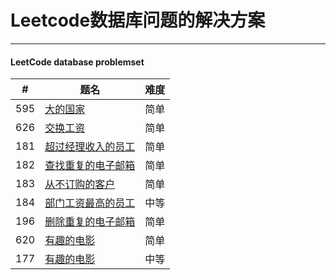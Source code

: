 <h1>Leetcode数据库问题的解决方案</h1>
<hr>
<h4> LeetCode  database problemset</h4>


|#|题名|难度|
|--|--|--|
|595|[大的国家](https://github.com/aliliin/LeetCode-database-problemset/blob/master/%E5%A4%A7%E7%9A%84%E5%9B%BD%E5%AE%B6.md)|简单|
|626|[交换工资](https://github.com/aliliin/LeetCode-database-problemset/blob/master/%E4%BA%A4%E6%8D%A2%E5%B7%A5%E8%B5%84.md)|简单|
|181|[超过经理收入的员工](超过经理收入的员工.md)|简单|
|182|[查找重复的电子邮箱](查找重复的电子邮箱.md)|简单|
|183|[从不订购的客户](从不订购的客户.md)|简单|
|184|[部门工资最高的员工](部门工资最高的员工.md)|中等|
|196|[删除重复的电子邮箱](删除重复的电子邮箱.md)|简单|
|620|[有趣的电影](有趣的电影.md)|简单|
|177|[有趣的电影](第N高的薪水.md)|中等|



